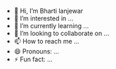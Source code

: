 - 👋 Hi, I’m Bharti lanjewar
- 👀 I’m interested in ...
- 🌱 I’m currently learning ...
- 💞️ I’m looking to collaborate on ...
- 📫 How to reach me ...
- 😄 Pronouns: ...
- ⚡ Fun fact: ...

<!---
Bharti lanjewar/Bharti lanjewar is a ✨ special ✨ repository because its `README.md` (this file) appears on your GitHub profile.
You can click the Preview link to take a look at your changes.
--->
